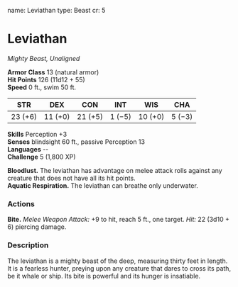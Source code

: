 name: Leviathan
type: Beast
cr: 5

# Leviathan
_Mighty Beast, Unaligned_

**Armor Class** 13 (natural armor)    
**Hit Points** 126 (11d12 + 55)    
**Speed** 0 ft., swim 50 ft.

| STR     | DEX     | CON     | INT     | WIS     | CHA     |
|---------|---------|---------|---------|---------|---------|
| 23 (+6) | 11 (+0) | 21 (+5) | 1 (−5)  | 10 (+0) | 5 (−3)  |  

**Skills** Perception +3    
**Senses** blindsight 60 ft., passive Perception 13    
**Languages** --    
**Challenge** 5 (1,800 XP) 

**Bloodlust.** The leviathan has advantage on melee attack rolls against any creature that does not have all its hit points.    
**Aquatic Respiration.** The leviathan can breathe only underwater. 

### Actions    
**Bite.** _Melee Weapon Attack:_ +9 to hit, reach 5 ft., one target. _Hit:_ 22 (3d10 + 6) piercing damage. 

### Description
The leviathan is a mighty beast of the deep, measuring thirty feet in length. It is a fearless hunter, preying upon any creature that dares to cross its path, be it whale or ship. Its bite is powerful and its hunger is insatiable.